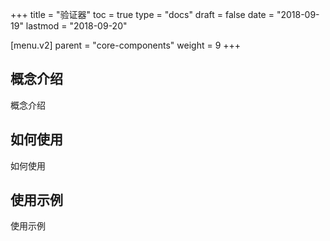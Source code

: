 +++
title = "验证器"
toc = true
type = "docs"
draft = false
date = "2018-09-19"
lastmod = "2018-09-20"

[menu.v2]
  parent = "core-components"
  weight = 9
+++

## 概念介绍

概念介绍

## 如何使用

如何使用

## 使用示例

使用示例
